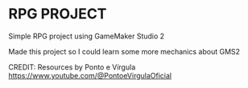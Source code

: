 # RPG PROJECT
Simple RPG project using GameMaker Studio 2

Made this project so I could learn some more mechanics about GMS2

CREDIT: Resources by Ponto e Vírgula
https://www.youtube.com/@PontoeVirgulaOficial
